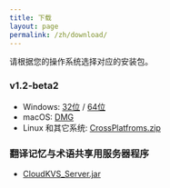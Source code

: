```yaml
---
title: 下载
layout: page
permalink: /zh/download/
---
```


请根据您的操作系统选择对应的安装包。

### v1.2-beta2

* Windows: [32位](https://github.com/xulihang/BasicCAT/releases/download/v1.2-beta3/BasicCAT-windows-x86.exe) /  [64位](https://github.com/xulihang/BasicCAT/releases/download/v1.2-beta3/BasicCAT-windows-x64.exe)
* macOS:  [DMG](https://github.com/xulihang/BasicCAT/releases/download/v1.2-beta3/BasicCAT_mac.dmg)
* Linux 和其它系统:  [CrossPlatfroms.zip](https://github.com/xulihang/BasicCAT/releases/download/v1.2-beta3/BasicCAT-crossplatforms.zip)


### 翻译记忆与术语共享用服务器程序

*  [CloudKVS_Server.jar](https://github.com/xulihang/BasicCAT/releases/download/v1.2-beta2/CloudKVS_Server.jar)